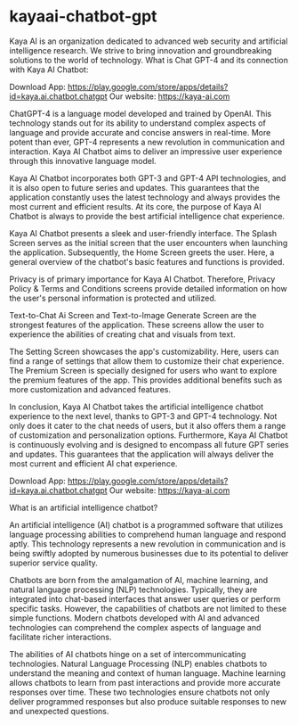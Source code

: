 # kayaai-chatbot-gpt
Kaya AI is an organization dedicated to advanced web security and artificial intelligence research. We strive to bring innovation and groundbreaking solutions to the world of technology.
What is Chat GPT-4 and its connection with Kaya AI Chatbot:

Download App: https://play.google.com/store/apps/details?id=kaya.ai.chatbot.chatgpt
Our website: https://kaya-ai.com

ChatGPT-4 is a language model developed and trained by OpenAI. This technology stands out for its ability to understand complex aspects of language and provide accurate and concise answers in real-time. More potent than ever, GPT-4 represents a new revolution in communication and interaction. Kaya AI Chatbot aims to deliver an impressive user experience through this innovative language model.

Kaya AI Chatbot incorporates both GPT-3 and GPT-4 API technologies, and it is also open to future series and updates. This guarantees that the application constantly uses the latest technology and always provides the most current and efficient results. At its core, the purpose of Kaya AI Chatbot is always to provide the best artificial intelligence chat experience.

Kaya AI Chatbot presents a sleek and user-friendly interface. The Splash Screen serves as the initial screen that the user encounters when launching the application. Subsequently, the Home Screen greets the user. Here, a general overview of the chatbot's basic features and functions is provided.

Privacy is of primary importance for Kaya AI Chatbot. Therefore, Privacy Policy & Terms and Conditions screens provide detailed information on how the user's personal information is protected and utilized.

Text-to-Chat Ai Screen and Text-to-Image Generate Screen are the strongest features of the application. These screens allow the user to experience the abilities of creating chat and visuals from text.

The Setting Screen showcases the app's customizability. Here, users can find a range of settings that allow them to customize their chat experience. The Premium Screen is specially designed for users who want to explore the premium features of the app. This provides additional benefits such as more customization and advanced features.

In conclusion, Kaya AI Chatbot takes the artificial intelligence chatbot experience to the next level, thanks to GPT-3 and GPT-4 technology. Not only does it cater to the chat needs of users, but it also offers them a range of customization and personalization options. Furthermore, Kaya AI Chatbot is continuously evolving and is designed to encompass all future GPT series and updates. This guarantees that the application will always deliver the most current and efficient AI chat experience.

Download App: https://play.google.com/store/apps/details?id=kaya.ai.chatbot.chatgpt
Our website: https://kaya-ai.com

What is an artificial intelligence chatbot?

An artificial intelligence (AI) chatbot is a programmed software that utilizes language processing abilities to comprehend human language and respond aptly. This technology represents a new revolution in communication and is being swiftly adopted by numerous businesses due to its potential to deliver superior service quality.

Chatbots are born from the amalgamation of AI, machine learning, and natural language processing (NLP) technologies. Typically, they are integrated into chat-based interfaces that answer user queries or perform specific tasks. However, the capabilities of chatbots are not limited to these simple functions. Modern chatbots developed with AI and advanced technologies can comprehend the complex aspects of language and facilitate richer interactions.

The abilities of AI chatbots hinge on a set of intercommunicating technologies. Natural Language Processing (NLP) enables chatbots to understand the meaning and context of human language. Machine learning allows chatbots to learn from past interactions and provide more accurate responses over time. These two technologies ensure chatbots not only deliver programmed responses but also produce suitable responses to new and unexpected questions.
